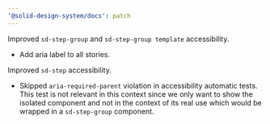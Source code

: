 ```yaml
---
'@solid-design-system/docs': patch
---
```


Improved `sd-step-group` and `sd-step-group template` accessibility.

- Add aria label to all stories.

Improved `sd-step` accessibility.

- Skipped `aria-required-parent` violation in accessibility automatic tests. This test is not relevant in this context since we only want to show the isolated component and not in the context of its real use which would be wrapped in a `sd-step-group` component.